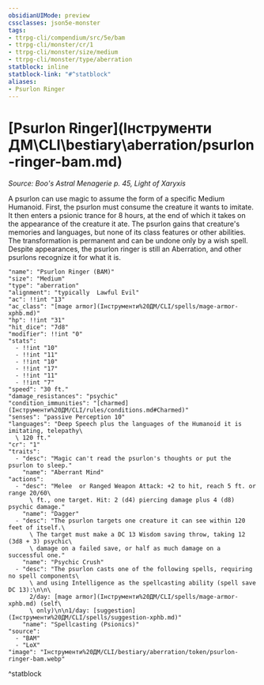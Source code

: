 ```yaml
---
obsidianUIMode: preview
cssclasses: json5e-monster
tags:
- ttrpg-cli/compendium/src/5e/bam
- ttrpg-cli/monster/cr/1
- ttrpg-cli/monster/size/medium
- ttrpg-cli/monster/type/aberration
statblock: inline
statblock-link: "#^statblock"
aliases:
- Psurlon Ringer
---
```

# [Psurlon Ringer](Інструменти ДМ\CLI\bestiary\aberration/psurlon-ringer-bam.md)
*Source: Boo's Astral Menagerie p. 45, Light of Xaryxis*  

A psurlon can use magic to assume the form of a specific Medium Humanoid. First, the psurlon must consume the creature it wants to imitate. It then enters a psionic trance for 8 hours, at the end of which it takes on the appearance of the creature it ate. The psurlon gains that creature's memories and languages, but none of its class features or other abilities. The transformation is permanent and can be undone only by a wish spell. Despite appearances, the psurlon ringer is still an Aberration, and other psurlons recognize it for what it is.

```statblock
"name": "Psurlon Ringer (BAM)"
"size": "Medium"
"type": "aberration"
"alignment": "typically  Lawful Evil"
"ac": !!int "13"
"ac_class": "[mage armor](Інструменти%20ДМ/CLI/spells/mage-armor-xphb.md)"
"hp": !!int "31"
"hit_dice": "7d8"
"modifier": !!int "0"
"stats":
  - !!int "10"
  - !!int "11"
  - !!int "10"
  - !!int "17"
  - !!int "11"
  - !!int "7"
"speed": "30 ft."
"damage_resistances": "psychic"
"condition_immunities": "[charmed](Інструменти%20ДМ/CLI/rules/conditions.md#Charmed)"
"senses": "passive Perception 10"
"languages": "Deep Speech plus the languages of the Humanoid it is imitating, telepathy\
  \ 120 ft."
"cr": "1"
"traits":
  - "desc": "Magic can't read the psurlon's thoughts or put the psurlon to sleep."
    "name": "Aberrant Mind"
"actions":
  - "desc": "Melee  or Ranged Weapon Attack: +2 to hit, reach 5 ft. or range 20/60\
      \ ft., one target. Hit: 2 (d4) piercing damage plus 4 (d8) psychic damage."
    "name": "Dagger"
  - "desc": "The psurlon targets one creature it can see within 120 feet of itself.\
      \ The target must make a DC 13 Wisdom saving throw, taking 12 (3d8 + 3) psychic\
      \ damage on a failed save, or half as much damage on a successful one."
    "name": "Psychic Crush"
  - "desc": "The psurlon casts one of the following spells, requiring no spell components\
      \ and using Intelligence as the spellcasting ability (spell save DC 13):\n\n\
      2/day: [mage armor](Інструменти%20ДМ/CLI/spells/mage-armor-xphb.md) (self\
      \ only)\n\n1/day: [suggestion](Інструменти%20ДМ/CLI/spells/suggestion-xphb.md)"
    "name": "Spellcasting (Psionics)"
"source":
  - "BAM"
  - "LoX"
"image": "Інструменти%20ДМ/CLI/bestiary/aberration/token/psurlon-ringer-bam.webp"
```
^statblock